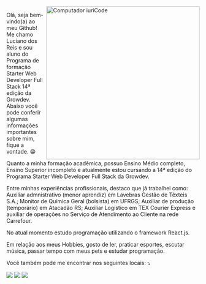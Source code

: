 <img src="https://raw.githubusercontent.com/MicaelliMedeiros/micaellimedeiros/master/image/computer-illustration.png" min-width="400px" max-width="400px" width="400px" align="right" alt="Computador iuriCode">

<p align="left"> Olá, seja bem-vindo(a) ao meu Github! Me chamo Luciano dos Reis e sou aluno do Programa de formação Starter Web Developer Full Stack 14ª edição da Growdev. Abaixo você pode conferir algumas informações importantes sobre mim, fique a vontade. 😁
</p>

<p align="left"> Quanto a minha formação acadêmica, possuo Ensino Médio completo, Ensino Superior incompleto e atualmente estou cursando a 14ª edição do Programa Starter Web Developer Full Stack da Growdev.
</p>

<p align="left"> Entre minhas experiências profissionais, destaco que já trabalhei como: Auxiliar admnistrativo (menor aprendiz) em Lavebras Gestão de Têxteis S.A.; Monitor de Química Geral (bolsista) em UFRGS; Auxiliar de produção (temporário) em Atacadão RS; Auxiliar Logístico em TEX Courier Express e auxiliar de operações no Serviço de Atendimento ao Cliente na rede Carrefour. 
</p>

<p align="left"> No atual momento estudo programação utilizando o framework React.js.
</p>

<p align="left"> Em relação aos meus Hobbies, gosto de ler, praticar esportes, escutar música, passar tempo com meus pets e estudar programação.
</p>

<p align="left">
  Você também pode me encontrar nos seguintes locais: ⤵️
</p>

<p align="left">
  <a href="mailto:lucianoreisrosa5@gmail.com" alt="Gmail">
  <img src="https://img.shields.io/badge/-Gmail-FF0000?style=flat-square&labelColor=FF0000&logo=gmail&logoColor=white&link=LINK-DO-SEU-EMAIL" /></a>

  <a href="https://www.facebook.com/luciano.dosreis.180" alt="Facebook">
  <img src="https://img.shields.io/badge/-Facebook-3b5998?style=flat-square&labelColor=3b5998&logo=facebook&logoColor=white&link=LINK-DO-SEU-FACEBOOK"/></a>

  <a href="https://www.instagram.com/luciano.dosreis.180/" alt="Instagram">
  <img src="https://img.shields.io/badge/-Instagram-DF0174?style=flat-square&labelColor=DF0174&logo=instagram&logoColor=white&link=LINK-DO-SEU-INSTAGRAM"/></a>
</p>  
